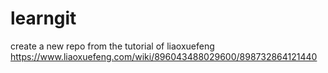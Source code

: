 # learngit
create a new repo from the tutorial of liaoxuefeng
https://www.liaoxuefeng.com/wiki/896043488029600/898732864121440
